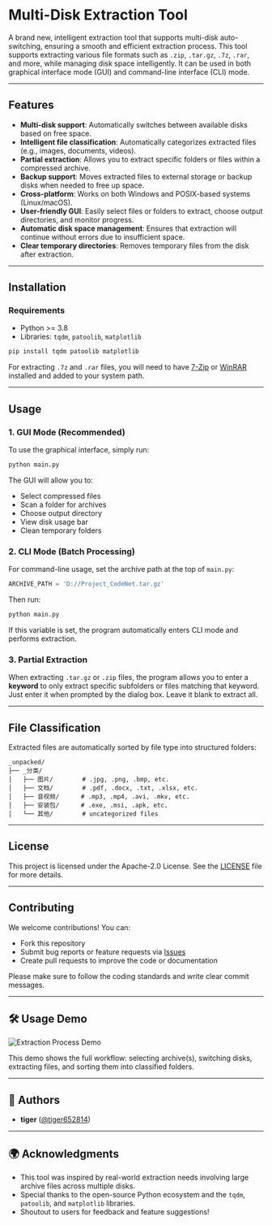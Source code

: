 # Multi-Disk Extraction Tool

A brand new, intelligent extraction tool that supports multi-disk auto-switching, ensuring a smooth and efficient extraction process. This tool supports extracting various file formats such as `.zip`, `.tar.gz`, `.7z`, `.rar`, and more, while managing disk space intelligently. It can be used in both graphical interface mode (GUI) and command-line interface (CLI) mode.

---

## Features

- **Multi-disk support**: Automatically switches between available disks based on free space.
- **Intelligent file classification**: Automatically categorizes extracted files (e.g., images, documents, videos).
- **Partial extraction**: Allows you to extract specific folders or files within a compressed archive.
- **Backup support**: Moves extracted files to external storage or backup disks when needed to free up space.
- **Cross-platform**: Works on both Windows and POSIX-based systems (Linux/macOS).
- **User-friendly GUI**: Easily select files or folders to extract, choose output directories, and monitor progress.
- **Automatic disk space management**: Ensures that extraction will continue without errors due to insufficient space.
- **Clear temporary directories**: Removes temporary files from the disk after extraction.

---

## Installation

### Requirements

- Python >= 3.8
- Libraries: `tqdm`, `patoolib`, `matplotlib`

```bash
pip install tqdm patoolib matplotlib
```

For extracting `.7z` and `.rar` files, you will need to have [7-Zip](https://www.7-zip.org/) or [WinRAR](https://www.rarlab.com/) installed and added to your system path.

---

## Usage

### 1. GUI Mode (Recommended)

To use the graphical interface, simply run:

```bash
python main.py
```

The GUI will allow you to:
- Select compressed files
- Scan a folder for archives
- Choose output directory
- View disk usage bar
- Clean temporary folders

### 2. CLI Mode (Batch Processing)

For command-line usage, set the archive path at the top of `main.py`:

```python
ARCHIVE_PATH = 'D://Project_CodeNet.tar.gz'
```

Then run:

```bash
python main.py
```

If this variable is set, the program automatically enters CLI mode and performs extraction.

### 3. Partial Extraction

When extracting `.tar.gz` or `.zip` files, the program allows you to enter a **keyword** to only extract specific subfolders or files matching that keyword. Just enter it when prompted by the dialog box. Leave it blank to extract all.

---

## File Classification

Extracted files are automatically sorted by file type into structured folders:

```
_unpacked/
├── _分类/
│   ├── 图片/        # .jpg, .png, .bmp, etc.
│   ├── 文档/        # .pdf, .docx, .txt, .xlsx, etc.
│   ├── 音视频/      # .mp3, .mp4, .avi, .mkv, etc.
│   ├── 安装包/      # .exe, .msi, .apk, etc.
│   └── 其他/        # uncategorized files
```

---

## License

This project is licensed under the Apache-2.0 License. See the [LICENSE](LICENSE) file for more details.

---

## Contributing

We welcome contributions! You can:
- Fork this repository
- Submit bug reports or feature requests via [Issues](https://github.com/tiger652814/your-repo/issues)
- Create pull requests to improve the code or documentation

Please make sure to follow the coding standards and write clear commit messages.

---

## 🛠 Usage Demo

![Extraction Process Demo](extract-process.gif)

This demo shows the full workflow: selecting archive(s), switching disks, extracting files, and sorting them into classified folders.

---

## 📝 Authors

- **tiger** ([@tiger652814]((https://github.com/tiger652814)))

---

## 🌍 Acknowledgments

- This tool was inspired by real-world extraction needs involving large archive files across multiple disks.
- Special thanks to the open-source Python ecosystem and the `tqdm`, `patoolib`, and `matplotlib` libraries.
- Shoutout to users for feedback and feature suggestions!

